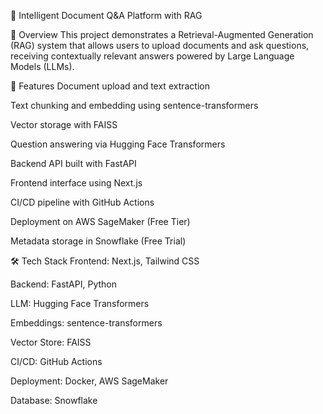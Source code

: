 🧠 Intelligent Document Q&A Platform with RAG


📘 Overview
This project demonstrates a Retrieval-Augmented Generation (RAG) system that allows users to upload documents and ask questions, receiving contextually relevant answers powered by Large Language Models (LLMs).

🚀 Features
Document upload and text extraction

Text chunking and embedding using sentence-transformers

Vector storage with FAISS

Question answering via Hugging Face Transformers

Backend API built with FastAPI

Frontend interface using Next.js

CI/CD pipeline with GitHub Actions

Deployment on AWS SageMaker (Free Tier)

Metadata storage in Snowflake (Free Trial)

🛠️ Tech Stack
Frontend: Next.js, Tailwind CSS

Backend: FastAPI, Python

LLM: Hugging Face Transformers

Embeddings: sentence-transformers

Vector Store: FAISS

CI/CD: GitHub Actions

Deployment: Docker, AWS SageMaker

Database: Snowflake